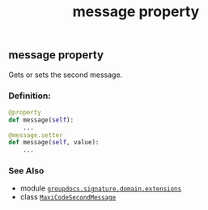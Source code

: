 ﻿---
title: message property
second_title: GroupDocs.Signature for Python via .NET API References
description: 
type: docs
url: /python-net/groupdocs.signature.domain.extensions/maxicodesecondmessage/message/
is_root: false
weight: 30
---

## message property


Gets or sets the second message.
### Definition:
```python
@property
def message(self):
    ...
@message.setter
def message(self, value):
    ...
```

### See Also
* module [`groupdocs.signature.domain.extensions`](../../)
* class [`MaxiCodeSecondMessage`](/signature/python-net/groupdocs.signature.domain.extensions/maxicodesecondmessage)

